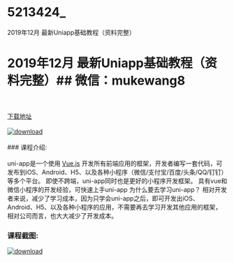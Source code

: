 # 5213424_
2019年12月 最新Uniapp基础教程（资料完整）
# 2019年12月 最新Uniapp基础教程（资料完整）## 微信：mukewang8
<br/></br>[下载地址](http://www.36tz.cn/article/5213424 "下载地址")
<br/></br>[![download](http://36tz.cn/muke_img/2020_05_2-158-300x213.png "下载地址")](http://www.36tz.cn/article/5213424 "下载地址")
<br/></br>### 课程介绍:<br/></br>uni-app是一个使用 [Vue.js](https://vuejs.org/) 开发所有前端应用的框架，开发者编写一套代码，可发布到iOS、Android、H5、以及各种小程序（微信/支付宝/百度/头条/QQ/钉钉）等多个平台。
即使不跨端，uni-app同时也是更好的小程序开发框架。
具有vue和微信小程序的开发经验，可快速上手uni-app
为什么要去学习uni-app？
相对开发者来说，减少了学习成本，因为只学会uni-app之后，即可开发出iOS、Android、H5、以及各种小程序的应用，不需要再去学习开发其他应用的框架，相对公司而言，也大大减少了开发成本。

### 课程截图:
[![download](http://36tz.cn/muke_img/2020_05_1-165.png "下载地址")](http://www.36tz.cn/article/5213424 "下载地址")
